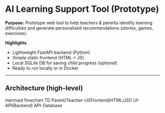 # AI Learning Support Tool (Prototype)
**Purpose:** Prototype web tool to help teachers & parents identify learning difficulties and generate personalized recommendations (stories, games, exercises).

**Highlights**
- Lightweight FastAPI backend (Python)
- Simple static frontend (HTML + JS)
- Local SQLite DB for saving child progress (optional)
- Ready to run locally or in Docker

---

## Architecture (high-level)
mermaid
flowchart TD
  Parent/Teacher-UI(Frontend(HTML/JS))
  UI-API(Backend)
  API-Database

